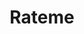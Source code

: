 ---
title: Rateme
crosslinks:
- u_imguralbumbot
- youtubefactsbot
- hapas
- amiugly
- youtubot
- john_yukis_bots
- SkincareAddiction
- nohomo_bot
- beards
- gainit
- truerateme
- Fitness
- malehairadvice
- AskReddit
- AsianBeauty
- PlasticSurgery
- Meditation
- rate
- RoastMe
- botwatch
---